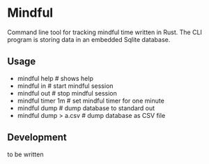 # Mindful

Command line tool for tracking mindful time written in Rust. The CLI program is storing data in an embedded
Sqlite database. 

## Usage

* mindful help         # shows help
* mindful in           # start mindful session
* mindful out          # stop mindful session
* mindful timer 1m     # set mindful timer for one minute
* mindful dump         # dump database to standard out
* mindful dump > a.csv # dump database as CSV file

## Development

to be written

